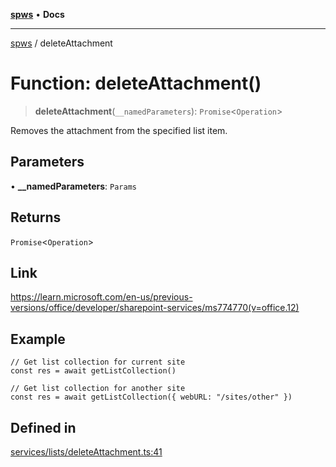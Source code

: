 [**spws**](../README.md) • **Docs**

***

[spws](../globals.md) / deleteAttachment

# Function: deleteAttachment()

> **deleteAttachment**(`__namedParameters`): `Promise`\<`Operation`\>

Removes the attachment from the specified list item.

## Parameters

• **\_\_namedParameters**: `Params`

## Returns

`Promise`\<`Operation`\>

## Link

https://learn.microsoft.com/en-us/previous-versions/office/developer/sharepoint-services/ms774770(v=office.12)

## Example

```
// Get list collection for current site
const res = await getListCollection()

// Get list collection for another site
const res = await getListCollection({ webURL: "/sites/other" })
```

## Defined in

[services/lists/deleteAttachment.ts:41](https://github.com/rlking1985/spws/blob/96ed2330ff15e8f8eb88949aa126d8a29c8f97dc/src/services/lists/deleteAttachment.ts#L41)
